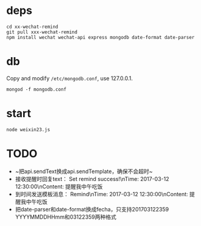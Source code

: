 # deps

```
cd xx-wechat-remind
git pull xxx-wechat-remind
npm install wechat wechat-api express mongodb date-format date-parser
```

# db

Copy and modify `/etc/mongodb.conf`, use 127.0.0.1.

```mongod -f mongodb.conf```

# start

```node weixin23.js```

# TODO

* ~把api.sendText换成api.sendTemplate，确保不会超时~
* 接收提醒时回复text： Set remind success!\nTime: 2017-03-12 12:30:00\nContent: 提醒我中午吃饭
* 到时间发送模板消息： Remind\nTime:  2017-03-12 12:30:00\nContent: 提醒我中午吃饭
* 把date-parser和date-format换成fecha，只支持201703122359 YYYYMMDDHHmm和03122359两种格式

